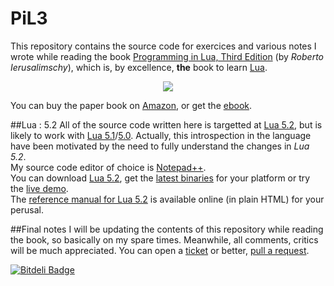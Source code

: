 PiL3
====

This repository contains the source code for exercices and various notes I wrote while reading the book [Programming in Lua, Third Edition](http://store.feistyduck.com/products/programming-in-lua) (by *Roberto Ierusalimschy*), which is, by excellence, __the__ book to learn [Lua](http://www.lua.org).

<center><img src="http://cdn.shopify.com/s/files/1/0033/1642/products/cover-648h_large.jpg"></center>

You can buy the paper book on [Amazon](http://www.amazon.com/exec/obidos/ASIN/859037985X/lua-docs-20), or get the [ebook](http://store.feistyduck.com/products/programming-in-lua).

##Lua : 5.2
All of the source code written here is targetted at [Lua 5.2](http://www.lua.org/versions.html#5.2), but is likely to work with [Lua 5.1](http://www.lua.org/versions.html#5.1)/[5.0](http://www.lua.org/versions.html#5.0). Actually, this introspection in the language have been motivated by the need to fully understand the changes in *Lua 5.2*.<br>
My source code editor of choice is [Notepad++](http://notepad-plus-plus.org/).<br>
You can download [Lua 5.2](http://www.lua.org/download.html), get the [latest binaries](http://lua-users.org/wiki/LuaBinaries) for your platform or try the [live demo](http://www.lua.org/demo.html).<br>
The [reference manual for Lua 5.2](http://www.lua.org/manual/5.2/manual.html) is available online (in plain HTML) for your perusal.

##Final notes
I will be updating the contents of this repository while reading the book, so basically on my spare times.
Meanwhile, all comments, critics will be much appreciated. You can open a [ticket](https://github.com/Yonaba/PiL3/issues) or better, [pull  a request](https://github.com/Yonaba/PiL3/pulls).

[![Bitdeli Badge](https://d2weczhvl823v0.cloudfront.net/Yonaba/pil3/trend.png)](https://bitdeli.com/free "Bitdeli Badge")

